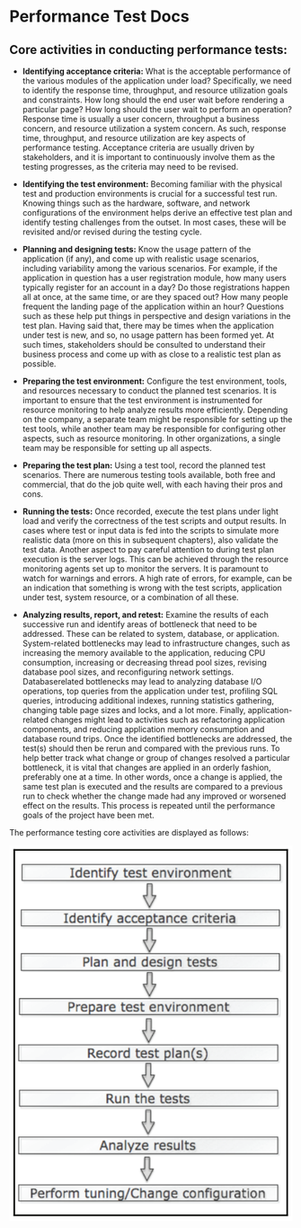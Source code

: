# Performance Test Docs

## Core activities in conducting performance tests:

- **Identifying acceptance criteria:** What is the acceptable performance of the
various modules of the application under load? Specifically, we need to identify
the response time, throughput, and resource utilization goals and constraints.
How long should the end user wait before rendering a particular page? How long
should the user wait to perform an operation? Response time is usually a user
concern, throughput a business concern, and resource utilization a system
concern. As such, response time, throughput, and resource utilization are key
aspects of performance testing. Acceptance criteria are usually driven by
stakeholders, and it is important to continuously involve them as the testing
progresses, as the criteria may need to be revised.

- **Identifying the test environment:** Becoming familiar with the physical test and
production environments is crucial for a successful test run. Knowing things such
as the hardware, software, and network configurations of the environment helps
derive an effective test plan and identify testing challenges from the outset. In
most cases, these will be revisited and/or revised during the testing cycle.

- **Planning and designing tests:** Know the usage pattern of the application
(if any), and come up with realistic usage scenarios, including variability among
the various scenarios. For example, if the application in question has a user
registration module, how many users typically register for an account in a day?
Do those registrations happen all at once, at the same time, or are they spaced
out? How many people frequent the landing page of the application within an
hour? Questions such as these help put things in perspective and design
variations in the test plan. Having said that, there may be times when the
application under test is new, and so, no usage pattern has been formed yet. At
such times, stakeholders should be consulted to understand their business
process and come up with as close to a realistic test plan as possible.

- **Preparing the test environment:** Configure the test environment, tools, and
resources necessary to conduct the planned test scenarios. It is important to
ensure that the test environment is instrumented for resource monitoring to help
analyze results more efficiently. Depending on the company, a separate team
might be responsible for setting up the test tools, while another team may be
responsible for configuring other aspects, such as resource monitoring. In other
organizations, a single team may be responsible for setting up all aspects.

- **Preparing the test plan:** Using a test tool, record the planned test scenarios. There
are numerous testing tools available, both free and commercial, that do the job
quite well, with each having their pros and cons.

- **Running the tests:** Once recorded, execute the test plans under light load and
verify the correctness of the test scripts and output results. In cases where test or
input data is fed into the scripts to simulate more realistic data (more on this in
subsequent chapters), also validate the test data. Another aspect to pay careful
attention to during test plan execution is the server logs. This can be achieved
through the resource monitoring agents set up to monitor the servers. It is
paramount to watch for warnings and errors. A high rate of errors, for example,
can be an indication that something is wrong with the test scripts, application
under test, system resource, or a combination of all these.

- **Analyzing results, report, and retest:** Examine the results of each successive run
and identify areas of bottleneck that need to be addressed. These can be related to
system, database, or application. System-related bottlenecks may lead to
infrastructure changes, such as increasing the memory available to the
application, reducing CPU consumption, increasing or decreasing thread pool
sizes, revising database pool sizes, and reconfiguring network settings. Databaserelated bottlenecks may lead to analyzing database I/O operations, top queries
from the application under test, profiling SQL queries, introducing additional
indexes, running statistics gathering, changing table page sizes and locks, and a
lot more. Finally, application-related changes might lead to activities such as
refactoring application components, and reducing application memory
consumption and database round trips. Once the identified bottlenecks are
addressed, the test(s) should then be rerun and compared with the previous runs.
To help better track what change or group of changes resolved a particular
bottleneck, it is vital that changes are applied in an orderly fashion, preferably
one at a time. In other words, once a change is applied, the same test plan is
executed and the results are compared to a previous run to check whether the
change made had any improved or worsened effect on the results. This process is
repeated until the performance goals of the project have been met.


The performance testing core activities are displayed as follows:

![the-performance-testing-core-activities](the-performance-testing-core-activities.png)